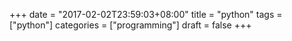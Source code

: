 +++
date = "2017-02-02T23:59:03+08:00"
title = "python"
tags = ["python"]
categories = ["programming"]
draft = false
+++

